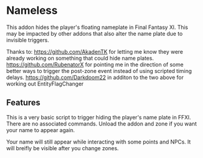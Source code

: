 # Nameless

This addon hides the player's floating nameplate in Final Fantasy XI. This may be impacted by other addons that also alter the name plate due to invisible triggers.

Thanks to: 
https://github.com/AkadenTK for letting me know they were already working on something that could hide name plates.
https://github.com/RubenatorX for pointing me in the direction of some better ways to trigger the post-zone event instead of using scripted timing delays.
https://github.com/Darkdoom22 in additon to the two above for working out EntityFlagChanger

## Features

This is a very basic script to trigger hiding the player's name plate in FFXI. There are no associated commands. Unload the addon and zone if you want your name to appear again.

Your name will still appear while interacting with some points and NPCs. It will breifly be visible after you change zones.